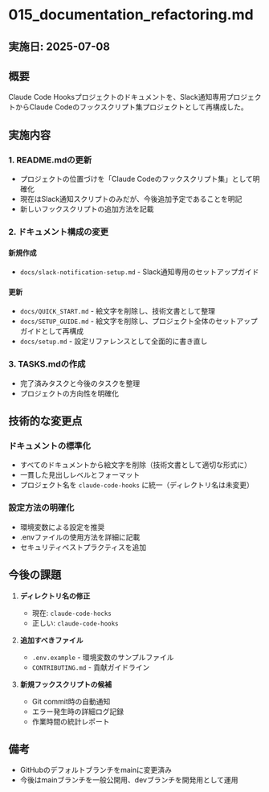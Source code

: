 # 015_documentation_refactoring.md

## 実施日: 2025-07-08

## 概要
Claude Code Hooksプロジェクトのドキュメントを、Slack通知専用プロジェクトからClaude Codeのフックスクリプト集プロジェクトとして再構成した。

## 実施内容

### 1. README.mdの更新
- プロジェクトの位置づけを「Claude Codeのフックスクリプト集」として明確化
- 現在はSlack通知スクリプトのみだが、今後追加予定であることを明記
- 新しいフックスクリプトの追加方法を記載

### 2. ドキュメント構成の変更

#### 新規作成
- `docs/slack-notification-setup.md` - Slack通知専用のセットアップガイド

#### 更新
- `docs/QUICK_START.md` - 絵文字を削除し、技術文書として整理
- `docs/SETUP_GUIDE.md` - 絵文字を削除し、プロジェクト全体のセットアップガイドとして再構成
- `docs/setup.md` - 設定リファレンスとして全面的に書き直し

### 3. TASKS.mdの作成
- 完了済みタスクと今後のタスクを整理
- プロジェクトの方向性を明確化

## 技術的な変更点

### ドキュメントの標準化
- すべてのドキュメントから絵文字を削除（技術文書として適切な形式に）
- 一貫した見出しレベルとフォーマット
- プロジェクト名を `claude-code-hooks` に統一（ディレクトリ名は未変更）

### 設定方法の明確化
- 環境変数による設定を推奨
- .envファイルの使用方法を詳細に記載
- セキュリティベストプラクティスを追加

## 今後の課題

1. **ディレクトリ名の修正**
   - 現在: `claude-code-hocks`
   - 正しい: `claude-code-hooks`

2. **追加すべきファイル**
   - `.env.example` - 環境変数のサンプルファイル
   - `CONTRIBUTING.md` - 貢献ガイドライン

3. **新規フックスクリプトの候補**
   - Git commit時の自動通知
   - エラー発生時の詳細ログ記録
   - 作業時間の統計レポート

## 備考
- GitHubのデフォルトブランチをmainに変更済み
- 今後はmainブランチを一般公開用、devブランチを開発用として運用

